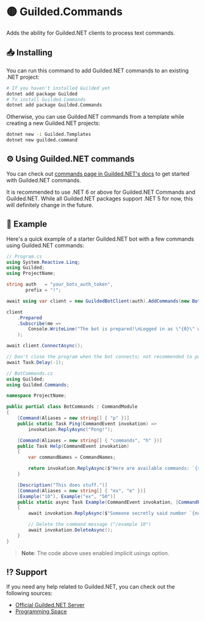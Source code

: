 # 🟡 Guilded.Commands

Adds the ability for Guilded.NET clients to process text commands.

## 📥 Installing

You can run this command to add Guilded.NET commands to an existing .NET project:

```bash
# If you haven't installed Guilded yet
dotnet add package Guilded
# To install Guilded.Commands
dotnet add package Guilded.Commands
```

Otherwise, you can use Guilded.NET commands from a template while creating a new Guilded.NET projects:

```bash
dotnet new -i Guilded.Templates
dotnet new guilded.command
```

## ⚙️ Using Guilded.NET commands

You can check out [commands page in Guilded.NET's docs](https://guilded-net.github.io/docs/commands) to get started with Guilded.NET commands.

It is recommended to use .NET 6 or above for Guilded.NET Commands and Guilded.NET. While all Guilded.NET packages support .NET 5 for now, this will definitely change in the future.

## 📙 Example

Here's a quick example of a starter Guilded.NET bot with a few commands using Guilded.NET commands:

```cs
// Program.cs
using System.Reactive.Linq;
using Guilded;
using ProjectName;

string auth   = "your_bots_auth_token",
       prefix = "!";

await using var client = new GuildedBotClient(auth).AddCommands(new BotCommands(), prefix);

client
    .Prepared
    .Subscribe(me =>
        Console.WriteLine("The bot is prepared!\nLogged in as \"{0}\" with the ID \"{1}\"", me.Name, me.Id)
    );

await client.ConnectAsync();

// Don't close the program when the bot connects; not recommended to put code after this
await Task.Delay(-1);
```

```cs
// BotCommands.cs
using Guilded;
using Guilded.Commands;

namespace ProjectName;

public partial class BotCommands : CommandModule
{
    [Command(Aliases = new string[] { "p" })]
    public static Task Ping(CommandEvent invokation) =>
        invokation.ReplyAsync("Pong!");

    [Command(Aliases = new string[] { "commands", "h" })]
    public Task Help(CommandEvent invokation)
    {
        var commandNames = CommandNames;

        return invokation.ReplyAsync($"Here are available commands: `{string.Join("`, `", commandNames)}`");
    }

    [Description("This does stuff.")]
    [Command(Aliases = new string[] { "ex", "e" })]
    [Example("10"), Example("ex", "50")]
    public static async Task Example(CommandEvent invokation, [CommandParam("number to say")] int number)
    {
        await invokation.ReplyAsync($"Someone secretly said number `{number}`");

        // Delete the command message ("/example 10")
        await invokation.DeleteAsync();
    }
}
```

> **Note**: The code above uses enabled implicit usings option.

## ⁉️ Support

If you need any help related to Guilded.NET, you can check out the following sources:

- [Official Guilded.NET Server](https://guilded.gg/Guilded-NET)
- [Programming Space](https://guilded.gg/programming)